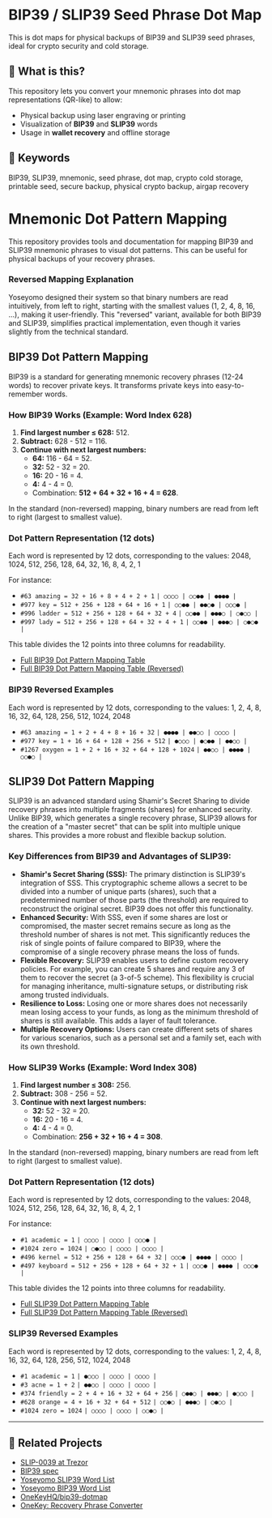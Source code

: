 # BIP39 / SLIP39 Seed Phrase Dot Map

This is dot maps for physical backups of BIP39 and SLIP39 seed phrases, ideal for crypto security and cold storage.

## 🔐 What is this?

This repository lets you convert your mnemonic phrases into dot map representations (QR-like) to allow:

- Physical backup using laser engraving or printing
- Visualization of **BIP39** and **SLIP39** words
- Usage in **wallet recovery** and offline storage

## 🎯 Keywords

BIP39, SLIP39, mnemonic, seed phrase, dot map, crypto cold storage, printable seed, secure backup, physical crypto backup, airgap recovery

# Mnemonic Dot Pattern Mapping

This repository provides tools and documentation for mapping BIP39 and SLIP39 mnemonic phrases to visual dot patterns. This can be useful for physical backups of your recovery phrases.
### Reversed Mapping Explanation

Yoseyomo designed their system so that binary numbers are read intuitively, from left to right, starting with the smallest values (1, 2, 4, 8, 16, ...), making it user-friendly. This "reversed" variant, available for both BIP39 and SLIP39, simplifies practical implementation, even though it varies slightly from the technical standard.

## BIP39 Dot Pattern Mapping

BIP39 is a standard for generating mnemonic recovery phrases (12-24 words) to recover private keys. It transforms private keys into easy-to-remember words.

### How BIP39 Works (Example: Word Index 628)

1.  **Find largest number ≤ 628:** 512.
2.  **Subtract:** 628 - 512 = 116.
3.  **Continue with next largest numbers:**
    *   **64:** 116 - 64 = 52.
    *   **32:** 52 - 32 = 20.
    *   **16:** 20 - 16 = 4.
    *   **4:** 4 - 4 = 0.
    *   Combination: **512 + 64 + 32 + 16 + 4 = 628**.

In the standard (non-reversed) mapping, binary numbers are read from left to right (largest to smallest value).

### Dot Pattern Representation (12 dots)

Each word is represented by 12 dots, corresponding to the values:
2048, 1024, 512, 256, 128, 64, 32, 16, 8, 4, 2, 1

For instance:

*   `#63 amazing = 32 + 16 + 8 + 4 + 2 + 1`
    `| ○○○○ | ○○●● | ●●●● |`
*   `#977 key = 512 + 256 + 128 + 64 + 16 + 1`
    `| ○○●● | ●●○● | ○○○● |`
*   `#996 ladder = 512 + 256 + 128 + 64 + 32 + 4`
    `| ○○●● | ●●●○ | ○●○○ |`
*   `#997 lady = 512 + 256 + 128 + 64 + 32 + 4 + 1`
    `| ○○●● | ●●●○ | ○●○● |`

This table divides the 12 points into three columns for readability.
- [Full BIP39 Dot Pattern Mapping Table](bip39-dot-pattern-mapping.md)
- [Full BIP39 Dot Pattern Mapping Table (Reversed)](bip39-dot-pattern-mapping-reversed.md)

### BIP39 Reversed Examples

Each word is represented by 12 dots, corresponding to the values:
1, 2, 4, 8, 16, 32, 64, 128, 256, 512, 1024, 2048

*   `#63 amazing = 1 + 2 + 4 + 8 + 16 + 32`
    `| ●●●● | ●●○○ | ○○○○ |`
*   `#977 key = 1 + 16 + 64 + 128 + 256 + 512`
    `| ●○○○ | ●○●● | ●●○○ |`
*   `#1267 oxygen = 1 + 2 + 16 + 32 + 64 + 128 + 1024`
    `| ●●○○ | ●●●● | ○○●○ |`

## SLIP39 Dot Pattern Mapping

SLIP39 is an advanced standard using Shamir's Secret Sharing to divide recovery phrases into multiple fragments (shares) for enhanced security. Unlike BIP39, which generates a single recovery phrase, SLIP39 allows for the creation of a "master secret" that can be split into multiple unique shares. This provides a more robust and flexible backup solution.

### Key Differences from BIP39 and Advantages of SLIP39:

*   **Shamir's Secret Sharing (SSS):** The primary distinction is SLIP39's integration of SSS. This cryptographic scheme allows a secret to be divided into a number of unique parts (shares), such that a predetermined number of those parts (the threshold) are required to reconstruct the original secret. BIP39 does not offer this functionality.
*   **Enhanced Security:** With SSS, even if some shares are lost or compromised, the master secret remains secure as long as the threshold number of shares is not met. This significantly reduces the risk of single points of failure compared to BIP39, where the compromise of a single recovery phrase means the loss of funds.
*   **Flexible Recovery:** SLIP39 enables users to define custom recovery policies. For example, you can create 5 shares and require any 3 of them to recover the secret (a 3-of-5 scheme). This flexibility is crucial for managing inheritance, multi-signature setups, or distributing risk among trusted individuals.
*   **Resilience to Loss:** Losing one or more shares does not necessarily mean losing access to your funds, as long as the minimum threshold of shares is still available. This adds a layer of fault tolerance.
*   **Multiple Recovery Options:** Users can create different sets of shares for various scenarios, such as a personal set and a family set, each with its own threshold.

### How SLIP39 Works (Example: Word Index 308)

1.  **Find largest number ≤ 308:** 256.
2.  **Subtract:** 308 - 256 = 52.
3.  **Continue with next largest numbers:**
    *   **32:** 52 - 32 = 20.
    *   **16:** 20 - 16 = 4.
    *   **4:** 4 - 4 = 0.
    *   Combination: **256 + 32 + 16 + 4 = 308**.

In the standard (non-reversed) mapping, binary numbers are read from left to right (largest to smallest value).

### Dot Pattern Representation (12 dots)

Each word is represented by 12 dots, corresponding to the values:
2048, 1024, 512, 256, 128, 64, 32, 16, 8, 4, 2, 1

For instance:

*   `#1 academic = 1`
    `| ○○○○ | ○○○○ | ○○○● |`
*   `#1024 zero = 1024`
    `| ○●○○ | ○○○○ | ○○○○ |`
*   `#496 kernel = 512 + 256 + 128 + 64 + 32`
    `| ○○○● | ●●●● | ○○○○ |`
*   `#497 keyboard = 512 + 256 + 128 + 64 + 32 + 1`
    `| ○○○● | ●●●● | ○○○● |`

This table divides the 12 points into three columns for readability.
- [Full SLIP39 Dot Pattern Mapping Table](slip39-dot-pattern-mapping.md)
- [Full SLIP39 Dot Pattern Mapping Table (Reversed)](slip39-dot-pattern-mapping-reversed.md)

### SLIP39 Reversed Examples

Each word is represented by 12 dots, corresponding to the values:
1, 2, 4, 8, 16, 32, 64, 128, 256, 512, 1024, 2048

*   `#1 academic = 1`
    `| ●○○○ | ○○○○ | ○○○○ |`
*   `#3 acne = 1 + 2`
    `| ●●○○ | ○○○○ | ○○○○ |`
*   `#374 friendly = 2 + 4 + 16 + 32 + 64 + 256`
    `| ○●●○ | ●●●○ | ●○○○ |`
*   `#628 orange = 4 + 16 + 32 + 64 + 512`
    `| ○○●○ | ●●●○ | ○●○○ |`
*   `#1024 zero = 1024`
    `| ○○○○ | ○○○○ | ○○●○ |`

---
## 🔗 Related Projects

- [SLIP-0039 at Trezor](https://github.com/trezor/slips/blob/master/slip-0039.md)
- [BIP39 spec](https://github.com/bitcoin/bips/blob/master/bip-0039.mediawiki)
- [Yoseyomo SLIP39 Word List](https://www.yoseyomo.com/en/pages/slip39-word-list)
- [Yoseyomo BIP39 Word List](https://www.yoseyomo.com/en/pages/bip39-word-list)
- [OneKeyHQ/bip39-dotmap](https://github.com/OneKeyHQ/bip39-dotmap)
- [OneKey: Recovery Phrase Converter](https://bip39.onekey.so/)
